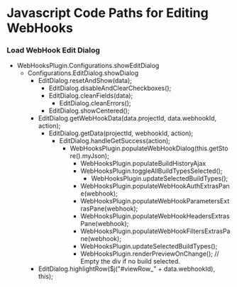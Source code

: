 
# Javascript Code Paths for Editing WebHooks

### Load WebHook Edit Dialog

- WebHooksPlugin.Configurations.showEditDialog
  - Configurations.EditDialog.showDialog
    - EditDialog.resetAndShow(data);
      - EditDialog.disableAndClearCheckboxes();
      - EditDialog.cleanFields(data);
        - EditDialog.cleanErrors();
      - EditDialog.showCentered();
    - EditDialog.getWebHookData(data.projectId, data.webhookId, action);
      - EditDialog.getData(projectId, webhookId, action);
        - EditDialog.handleGetSuccess(action);
          - WebHooksPlugin.populateWebHookDialog(this.getStore().myJson);
            - WebHooksPlugin.populateBuildHistoryAjax
            - WebHooksPlugin.toggleAllBuildTypesSelected();
              - WebHooksPlugin.updateSelectedBuildTypes();
            - WebHooksPlugin.populateWebHookAuthExtrasPane(webhook);
            - WebHooksPlugin.populateWebHookParametersExtrasPane(webhook);
            - WebHooksPlugin.populateWebHookHeadersExtrasPane(webhook);
            - WebHooksPlugin.populateWebHookFiltersExtrasPane(webhook);
            - WebHooksPlugin.updateSelectedBuildTypes();
            - WebHooksPlugin.renderPreviewOnChange(); // Empty the div if no build selected.
    - EditDialog.highlightRow($j("#viewRow_" + data.webhookId), this);